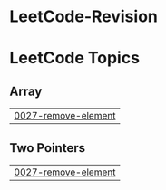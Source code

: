 # LeetCode-Revision
<!---LeetCode Topics Start-->
# LeetCode Topics
## Array
|  |
| ------- |
| [0027-remove-element](https://github.com/Anou26/LeetCode-Revision/tree/master/0027-remove-element) |
## Two Pointers
|  |
| ------- |
| [0027-remove-element](https://github.com/Anou26/LeetCode-Revision/tree/master/0027-remove-element) |
<!---LeetCode Topics End-->